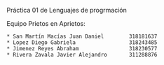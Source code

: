 Práctica 01 de Lenguajes de progrmación

Equipo Prietos en Aprietos:

    * San Martín Macías Juan Daniel        318181637
    * Lopez Diego Gabriela                 318243485
    * Jimenez Reyes Abraham                318230577
    * Rivera Zavala Javier Alejandro       311288876
    
